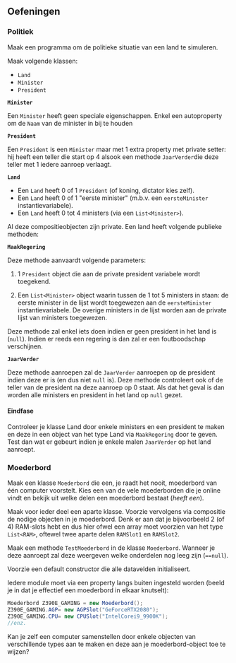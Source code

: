 ## Oefeningen

### Politiek
Maak een programma om de politieke situatie van een land te simuleren.

Maak volgende klassen:
* ``Land``
* ``Minister``
* ``President``

**``Minister``**

Een ``Minister`` heeft geen speciale eigenschappen. Enkel een autoproperty om de ``Naam`` van de minister in bij te houden

**``President``**

Een ``President`` is een ``Minister`` maar met 1 extra property met private setter: hij heeft een teller die start op 4 alsook een methode `JaarVerder`die deze teller met 1 iedere aanroep verlaagt.

**``Land``**

* Een ``Land`` heeft 0 of 1 ``President`` (of koning, dictator kies zelf).
* Een ``Land`` heeft 0 of 1 "eerste minister" (m.b.v. een ``eersteMinister`` instantievariabele).
* Een ``Land`` heeft 0 tot 4 ministers (via een ``List<Minister>``).

Al deze compositieobjecten zijn private.
Een land heeft volgende publieke methoden:

**``MaakRegering``**

Deze methode aanvaardt volgende parameters:
  
1. 1 ``President`` object die aan de private president variabele wordt toegekend.
  
2. Een ``List<Minister>`` object waarin tussen de 1 tot 5 ministers in staan: de eerste minister in de lijst wordt toegewezen aan de ``eersteMinister`` instantievariabele. De overige ministers in de lijst worden aan de private lijst van ministers toegewezen.

Deze methode zal enkel iets doen indien er geen president in het land is (``null``). Indien er reeds een regering is dan zal er een foutboodschap verschijnen.

**``JaarVerder``**

Deze methode aanroepen zal de ``JaarVerder`` aanroepen op de president indien deze er is (en dus niet ``null`` is). Deze methode controleert ook of de teller van de president na deze aanroep op 0 staat. Als dat het geval is dan worden alle ministers en president in het land op ``null`` gezet.

#### Eindfase

Controleer je klasse Land door enkele ministers en een president te maken en deze in een object van het type Land via ``MaakRegering`` door te geven. Test dan wat er gebeurt indien je enkele malen ``JaarVerder`` op het land aanroept.
    

### Moederbord

Maak een klasse ``Moederbord`` die een, je raadt het nooit, moederbord van één computer voorstelt. Kies een van de vele moederborden die je online vindt en bekijk uit welke delen een moederbord bestaat (*heeft een*).

Maak voor ieder deel een aparte klasse. Voorzie vervolgens via compositie de nodige objecten in je moederbord. Denk er aan dat je bijvoorbeeld 2 (of 4) RAM-slots hebt en dus hier ofwel een array moet voorzien van het type ``List<RAM>``, oftewel twee aparte delen ``RAMSlot1`` en ``RAMSlot2``.

Maak een methode ``TestMoederbord`` in de klasse ``Moederbord``. Wanneer je deze aanroept zal deze weergeven welke onderdelen nog leeg zijn (``==null``).

Voorzie een default constructor die alle datavelden initialiseert.

Iedere module moet via een property langs buiten ingesteld worden (beeld je in dat je effectief een moederbord in elkaar knutselt):

```java
Moederbord Z390E_GAMING = new Moederbord();
Z390E_GAMING.AGP= new AGPSlot("GeForceRTX2080");
Z390E_GAMING.CPU= new CPUSlot("IntelCorei9_9900K");
//enz.
```

Kan je zelf een computer samenstellen door enkele objecten van verschillende types aan te maken en deze aan je moederbord-object toe te wijzen? 

